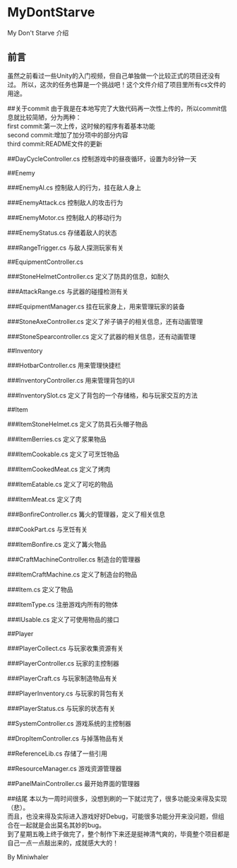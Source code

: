 # MyDontStarve
My Don't Starve 介绍
## 前言
虽然之前看过一些Unity的入门视频，但自己单独做一个比较正式的项目还没有过。
所以，这次的任务也算是一个挑战吧！这个文件介绍了项目里所有cs文件的用途。

##关于commit
由于我是在本地写完了大致代码再一次性上传的，所以commit信息就比较简陋，分为两种：  
first commit:第一次上传，这时候的程序有着基本功能  
second commit:增加了加分项中的部分内容  
third commit:README文件的更新

##DayCycleController.cs
控制游戏中的昼夜循环，设置为8分钟一天

##Enemy

###EnemyAI.cs
控制敌人的行为，挂在敌人身上

###EnemyAttack.cs
控制敌人的攻击行为

###EnemyMotor.cs
控制敌人的移动行为

###EnemyStatus.cs
存储着敌人的状态

###RangeTrigger.cs
与敌人探测玩家有关

##EquipmentController.cs

###StoneHelmetController.cs
定义了防具的信息，如耐久

###AttackRange.cs
与武器的碰撞检测有关

###EquipmentManager.cs
挂在玩家身上，用来管理玩家的装备

###StoneAxeController.cs
定义了斧子镐子的相关信息，还有动画管理

###StoneSpearcontroller.cs
定义了武器的相关信息，还有动画管理

##Inventory

###HotbarController.cs
用来管理快捷栏

###InventoryController.cs
用来管理背包的UI

###InventorySlot.cs
定义了背包的一个存储格，和与玩家交互的方法

##Item

###ItemStoneHelmet.cs
定义了防具石头帽子物品

###ItemBerries.cs
定义了浆果物品

###ItemCookable.cs
定义了可烹饪物品

###ItemCookedMeat.cs
定义了烤肉

###ItemEatable.cs
定义了可吃的物品

###ItemMeat.cs
定义了肉

###BonfireController.cs
篝火的管理器，定义了相关信息

###CookPart.cs
与烹饪有关

###ItemBonfire.cs
定义了篝火物品

###CraftMachineController.cs
制造台的管理器

###ItemCraftMachine.cs
定义了制造台的物品

###Item.cs
定义了物品

###ItemType.cs
注册游戏内所有的物体

###IUsable.cs
定义了可使用物品的接口

##Player

###PlayerCollect.cs
与玩家收集资源有关

###PlayerController.cs
玩家的主控制器

###PlayerCraft.cs
与玩家制造物品有关

###PlayerInventory.cs
与玩家的背包有关

###PlayerStatus.cs
与玩家的状态有关

##SystemController.cs
游戏系统的主控制器

##DropItemController.cs
与掉落物品有关

##ReferenceLib.cs
存储了一些引用

##ResourceManager.cs
游戏资源管理器

##PanelMainController.cs
最开始界面的管理器

##结尾
本以为一周时间很多，没想到刷的一下就过完了，很多功能没来得及实现（悲）。  
而且，也没来得及实际进入游戏好好Debug，可能很多功能分开来没问题，但组合在一起就是会出莫名其妙的bug。  
到了星期五晚上终于做完了，整个制作下来还是挺神清气爽的，毕竟整个项目都是自己一点一点敲出来的，成就感大大的！  
  
By Miniwhaler